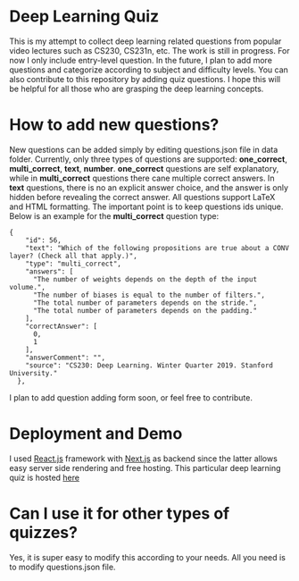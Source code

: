 # Deep Learning Quiz
This is my attempt to collect deep learning related questions from popular video lectures such as CS230, CS231n, etc. The work is still in progress. For now I only include entry-level question. In the future, I plan to add more questions and categorize according to subject and difficulty levels. You can also contribute to this repository by adding quiz questions. I hope this will be helpful for all those who are grasping the deep learning concepts.

# How to add new questions?
New questions can be added simply by editing questions.json file in data folder. Currently, only three types of questions are supported: **one_correct**, **multi_correct**, **text**, **number**. **one_correct** questions are self explanatory, while in **multi_correct** questions there cane multiple correct answers. In **text** questions, there is no an explicit answer choice, and the answer is only hidden before revealing the correct answer. All questions support LaTeX and HTML formatting. The important point is to keep questions ids unique. Below is an example for the **multi_correct** question type:
```
{
    "id": 56,
    "text": "Which of the following propositions are true about a CONV layer? (Check all that apply.)",
    "type": "multi_correct",
    "answers": [
      "The number of weights depends on the depth of the input volume.",
      "The number of biases is equal to the number of filters.",
      "The total number of parameters depends on the stride.",
      "The total number of parameters depends on the padding."
    ],
    "correctAnswer": [
      0,
      1
    ],
    "answerComment": "",
    "source": "CS230: Deep Learning. Winter Quarter 2019. Stanford University."
  },
```

I plan to add question adding form soon, or feel free to contribute.

# Deployment and Demo
I used [React.js](https://reactjs.org/) framework with [Next.js](https://nextjs.org/) as backend since the latter allows easy server side rendering and free hosting. This particular deep learning quiz is hosted [here](https://challenges.ai/)

# Can I use it for other types of quizzes?
Yes, it is super easy to modify this according to your needs. All you need is to modify questions.json file.
